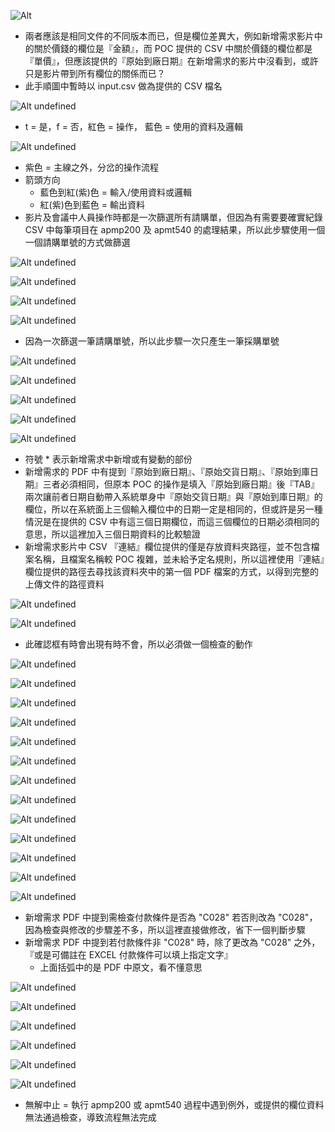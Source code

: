 ![Alt ](pic/a01.jpg)

- 兩者應該是相同文件的不同版本而已，但是欄位差異大，例如新增需求影片中的關於價錢的欄位是『金額』，而 POC 提供的 CSV 中關於價錢的欄位都是『單價』，但應該提供的『原始到廠日期』在新增需求的影片中沒看到，或許只是影片帶到所有欄位的關係而已？
- 此手順圖中暫時以 input.csv 做為提供的 CSV 檔名

![Alt undefined](pic/a02.jpg)

- t = 是，f = 否，紅色 = 操作， 藍色 = 使用的資料及邏輯

![Alt undefined](pic/a03.jpg)

- 紫色 = 主線之外，分岔的操作流程
- 箭頭方向
  - 藍色到紅(紫)色 = 輸入/使用資料或邏輯
  - 紅(紫)色到藍色 = 輸出資料
- 影片及會議中人員操作時都是一次篩選所有請購單，但因為有需要要確實紀錄 CSV 中每筆項目在 apmp200 及 apmt540 的處理結果，所以此步驟使用一個一個請購單號的方式做篩選

![Alt undefined](pic/a04.jpg)

![Alt undefined](pic/a05.jpg)

![Alt undefined](pic/a06.jpg)

![Alt undefined](pic/a07.jpg)

- 因為一次篩選一筆請購單號，所以此步驟一次只產生一筆採購單號

![Alt undefined](pic/a08.jpg)

![Alt undefined](pic/a09.jpg)

![Alt undefined](pic/a10.jpg)

![Alt undefined](pic/a11.jpg)

![Alt undefined](pic/a12.jpg)

- 符號 \* 表示新增需求中新增或有變動的部份
- 新增需求的 PDF 中有提到『原始到廠日期』、『原始交貨日期』、『原始到庫日期』三者必須相同，但原本 POC 的操作是填入『原始到廠日期』後『TAB』兩次讓前者日期自動帶入系統單身中『原始交貨日期』與『原始到庫日期』的欄位，所以在系統面上三個輸入欄位中的日期一定是相同的，但或許是另一種情況是在提供的 CSV 中有這三個日期欄位，而這三個欄位的日期必須相同的意思，所以這裡加入三個日期資料的比較驗證
- 新增需求影片中 CSV 『連結』欄位提供的僅是存放資料夾路徑，並不包含檔案名稱，且檔案名稱較 POC 複雜，並未給予定名規則，所以這裡使用『連結』欄位提供的路徑去尋找該資料夾中的第一個 PDF 檔案的方式，以得到完整的上傳文件的路徑資料

![Alt undefined](pic/a13.jpg)

![Alt undefined](pic/a14.jpg)

- 此確認框有時會出現有時不會，所以必須做一個檢查的動作

![Alt undefined](pic/a15.jpg)

![Alt undefined](pic/a16.jpg)

![Alt undefined](pic/a17.jpg)

![Alt undefined](pic/a18.jpg)

![Alt undefined](pic/a19.jpg)

![Alt undefined](pic/a20.jpg)

![Alt undefined](pic/a21.jpg)

![Alt undefined](pic/a22.jpg)

![Alt undefined](pic/a23.jpg)

![Alt undefined](pic/a24.jpg)

![Alt undefined](pic/a25.jpg)

![Alt undefined](pic/a26.jpg)

![Alt undefined](pic/a27.jpg)

- 新增需求 PDF 中提到需檢查付款條件是否為 "C028" 若否則改為 "C028"，因為檢查與修改的步驟差不多，所以這裡直接做修改，省下一個判斷步驟
- 新增需求 PDF 中提到若付款條件非 "C028" 時，除了更改為 "C028" 之外，『或是可備註在 EXCEL 付款條件可以填上指定文字』
  - 上面括弧中的是 PDF 中原文，看不懂意思

![Alt undefined](pic/a28.jpg)

![Alt undefined](pic/a29.jpg)

![Alt undefined](pic/a30.jpg)

![Alt undefined](pic/a31.jpg)

![Alt undefined](pic/a33.jpg)

![Alt undefined](pic/a34.jpg)

- 無解中止 = 執行 apmp200 或 apmt540 過程中遇到例外，或提供的欄位資料無法通過檢查，導致流程無法完成
